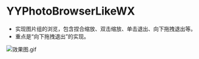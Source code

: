 # YYPhotoBrowserLikeWX

- 实现图片组的浏览，包含捏合缩放、双击缩放、单击退出、向下拖拽退出等。
- 重点是“向下拖拽退出”的实现。

![效果图.gif](http://upload-images.jianshu.io/upload_images/6162968-e1545e5c78ac8598.gif?imageMogr2/auto-orient/strip%7CimageView2/2/w/1240)
